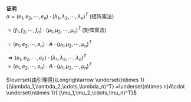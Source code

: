 **证明**  
 $\alpha=(e_1,e_2,\cdots,e_n)\cdot  
(\lambda_1,\lambda_2,\cdots,\lambda_n)^T$  (矩阵乘法)  
  
 $=(f_1,f_2,\cdots,f_n)\cdot  
(\mu_1,\mu_2,\cdots,\mu_n)^T$  (矩阵乘法)  
  
 $=(e_1,e_2,\cdots,e_n)\cdot A\cdot  
(\mu_1,\mu_2,\cdots,\mu_n)^T$   
  
 $\Rightarrow(e_1,e_2,\cdots,e_n)\cdot  
(\lambda_1,\lambda_2,\cdots,\lambda_n)^T$   
 $=(e_1,e_2,\cdots,e_n)\cdot A\cdot  
(\mu_1,\mu_2,\cdots,\mu_n)^T$   
  
 $\overset{由引理得}\Longrightarrow  
\underset{n\times 1}  
{(\lambda_1,\lambda_2,\cdots,\lambda_n)^T}  
=\underset{n\times n}A\cdot  
\underset{n\times 1}{  
(\mu_1,\mu_2,\cdots,\mu_n)^T}$   
  
  
  
